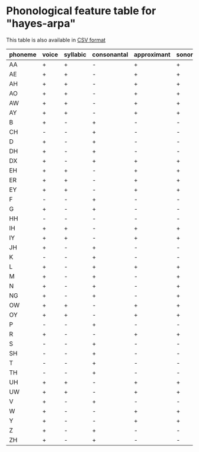 # Phonological feature table for "hayes-arpa"

This table is also available in [CSV format](feature-table.csv)

|phoneme|voice|syllabic|consonantal|approximant|sonorant|continuant|tap|nasal|spreadglottis|labiodental|coronal|delayedrelease|dorsal|labial|lateral|anterior|distributed|high|low|strident|round|tense|front|back|
|-----|-----|-----|-----|-----|-----|-----|-----|-----|-----|-----|-----|-----|-----|-----|-----|-----|-----|-----|-----|-----|-----|-----|-----|-----|
|AA|+|+|-|+|+|+|-|-|-|-|-|0|+|-|-|0|0|-|+|0|-|0|-|+|
|AE|+|+|-|+|+|+|-|-|-|-|-|0|+|-|-|0|0|-|+|0|-|0|+|-|
|AH|+|+|-|+|+|+|-|-|-|-|-|0|+|-|-|0|0|-|-|0|-|-|-|+|
|AO|+|+|-|+|+|+|-|-|-|-|-|0|+|+|-|0|0|-|-|0|+|-|-|+|
|AW|+|+|-|+|+|+|-|-|-|-|-|0|+|-|-|0|0|-+|+-|0|-+|0|-|-+|
|AY|+|+|-|+|+|+|-|-|-|-|-|0|+|-|-|0|0|-+|+-|0|-|0|-+|-|
|B|+|-|+|-|-|-|-|-|-|-|-|-|-|+|-|0|0|0|0|0|-|0|0|0|
|CH|-|-|+|-|-|-|-|-|-|-|+|+|-|-|-|-|+|0|0|+|-|0|0|0|
|D|+|-|+|-|-|-|-|-|-|-|+|-|-|-|-|+|-|0|0|-|-|0|0|0|
|DH|+|-|+|-|-|+|-|-|-|-|+|+|-|-|-|+|+|0|0|-|-|0|0|0|
|DX|+|-|+|+|+|+|+|-|-|-|+|0|-|-|-|+|-|0|0|-|-|0|0|0|
|EH|+|+|-|+|+|+|-|-|-|-|-|0|+|-|-|0|0|-|-|0|-|-|+|-|
|ER|+|+|-|+|+|+|-|-|-|-|+|0|-|-|-|-|+|0|0|-|-|0|0|0|
|EY|+|+|-|+|+|+|-|-|-|-|-|0|+|-|-|0|0|-+|-|0|-|+-|+|-|
|F|-|-|+|-|-|+|-|-|-|+|-|+|-|+|-|0|0|0|0|0|-|0|0|0|
|G|+|-|+|-|-|-|-|-|-|-|-|-|+|-|-|0|0|+|-|0|-|0|0|0|
|HH|-|-|-|-|-|+|-|-|+|-|-|+|-|-|-|0|0|0|0|0|-|0|0|0|
|IH|+|+|-|+|+|+|-|-|-|-|-|0|+|-|-|0|0|+|-|0|-|-|+|-|
|IY|+|+|-|+|+|+|-|-|-|-|-|0|+|-|-|0|0|+|-|0|-|+|+|-|
|JH|+|-|+|-|-|-|-|-|-|-|+|+|-|-|-|-|+|0|0|+|-|0|0|0|
|K|-|-|+|-|-|-|-|-|-|-|-|-|+|-|-|0|0|+|-|0|-|0|0|0|
|L|+|-|+|+|+|+|-|-|-|-|+|0|-|-|+|+|-|0|0|-|-|0|0|0|
|M|+|-|+|-|+|-|-|+|-|-|-|0|-|+|-|0|0|0|0|0|-|0|0|0|
|N|+|-|+|-|+|-|-|+|-|-|+|0|-|-|-|+|-|0|0|-|-|0|0|0|
|NG|+|-|+|-|+|-|-|+|-|-|-|0|+|-|-|0|0|+|-|0|-|0|0|0|
|OW|+|+|-|+|+|+|-|-|-|-|-|0|+|+|-|0|0|-+|-|0|+|+-|-|+|
|OY|+|+|-|+|+|+|-|-|-|-|-|0|+|+|-|0|0|-+|-|0|+-|-|-+|+-|
|P|-|-|+|-|-|-|-|-|-|-|-|-|-|+|-|0|0|0|0|0|-|0|0|0|
|R|+|-|-|+|+|+|-|-|-|-|+|0|-|-|-|-|+|0|0|-|-|0|0|0|
|S|-|-|+|-|-|+|-|-|-|-|+|+|-|-|-|+|-|0|0|+|-|0|0|0|
|SH|-|-|+|-|-|+|-|-|-|-|+|+|-|-|-|-|+|0|0|+|-|0|0|0|
|T|-|-|+|-|-|-|-|-|-|-|+|-|-|-|-|+|-|0|0|-|-|0|0|0|
|TH|-|-|+|-|-|+|-|-|-|-|+|+|-|-|-|+|+|0|0|-|-|0|0|0|
|UH|+|+|-|+|+|+|-|-|-|-|-|0|+|+|-|0|0|+|-|0|+|-|-|+|
|UW|+|+|-|+|+|+|-|-|-|-|-|0|+|+|-|0|0|+|-|0|+|+|-|+|
|V|+|-|+|-|-|+|-|-|-|+|-|+|-|+|-|0|0|0|0|0|-|0|0|0|
|W|+|-|-|+|+|+|-|-|-|-|-|0|+|+|-|0|0|+|-|0|+|+|-|+|
|Y|+|-|-|+|+|+|-|-|-|-|-|0|+|-|-|0|0|+|-|0|-|+|+|-|
|Z|+|-|+|-|-|+|-|-|-|-|+|+|-|-|-|+|-|0|0|+|-|0|0|0|
|ZH|+|-|+|-|-|+|-|-|-|-|+|+|-|-|-|-|+|0|0|+|-|0|0|0|
